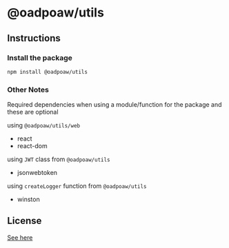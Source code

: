 # @oadpoaw/utils

## Instructions

### Install the package
```sh
npm install @oadpoaw/utils
```

### Other Notes
Required dependencies when using a module/function for the package and these are optional

using `@oadpoaw/utils/web`
- react
- react-dom

using `JWT` class from `@oadpoaw/utils`
- jsonwebtoken

using `createLogger` function from `@oadpoaw/utils`
- winston

## License
[See here](LICENSE)